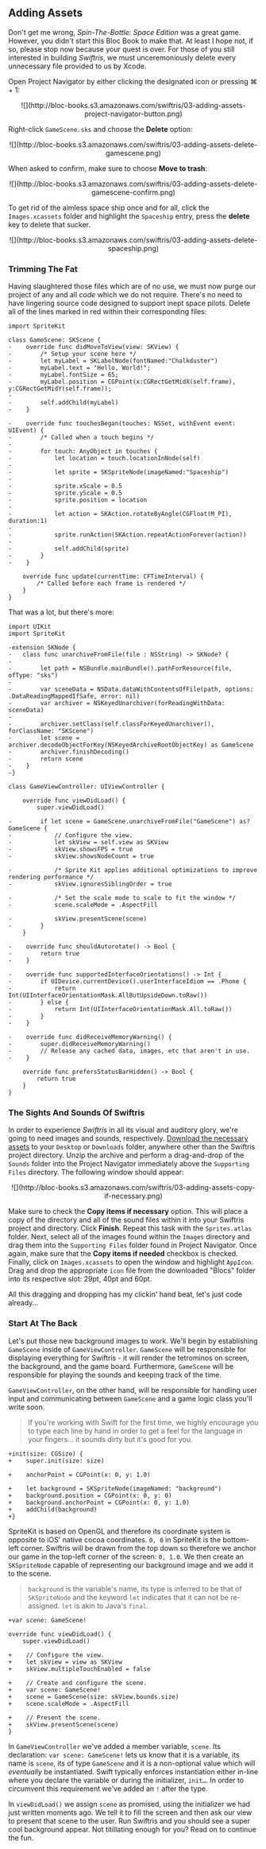 ## Adding Assets

Don't get me wrong, *Spin-The-Bottle: Space Edition* was a great game. However, you didn't start this Bloc Book to make that. At least I hope not, if so, please stop now because your quest is over. For those of you still interested in building *Swiftris*, we must unceremoniously delete every unnecessary file provided to us by Xcode.

Open Project Navigator by either clicking the designated icon or pressing <key>⌘ + 1</key>:

<center>![](http://bloc-books.s3.amazonaws.com/swiftris/03-adding-assets-project-navigator-button.png)</center>

Right-click `GameScene.sks` and choose the **Delete** option:

<center>![](http://bloc-books.s3.amazonaws.com/swiftris/03-adding-assets-delete-gamescene.png)</center>

When asked to confirm, make sure to choose **Move to trash**:

<center>![](http://bloc-books.s3.amazonaws.com/swiftris/03-adding-assets-delete-gamescene-confirm.png)</center>

To get rid of the aimless space ship once and for all, click the `Images.xcassets` folder and highlight the `Spaceship` entry, press the **delete** key to delete that sucker.

<center>![](http://bloc-books.s3.amazonaws.com/swiftris/03-adding-assets-delete-spaceship.png)</center>

### Trimming The Fat

Having slaughtered those files which are of no use, we must now purge our project of any and all *code* which we do not require. There's no need to have lingering source code designed to support inept space pilots. Delete all of the lines marked in red within their corresponding files:

```ruby(GameScene.swift)
import SpriteKit

class GameScene: SKScene {
-    override func didMoveToView(view: SKView) {
-        /* Setup your scene here */
-        let myLabel = SKLabelNode(fontNamed:"Chalkduster")
-        myLabel.text = "Hello, World!";
-        myLabel.fontSize = 65;
-        myLabel.position = CGPoint(x:CGRectGetMidX(self.frame), y:CGRectGetMidY(self.frame));
-
-        self.addChild(myLabel)
-    }

-    override func touchesBegan(touches: NSSet, withEvent event: UIEvent) {
-        /* Called when a touch begins */
-
-        for touch: AnyObject in touches {
-            let location = touch.locationInNode(self)
-
-            let sprite = SKSpriteNode(imageNamed:"Spaceship")
-
-            sprite.xScale = 0.5
-            sprite.yScale = 0.5
-            sprite.position = location
-
-            let action = SKAction.rotateByAngle(CGFloat(M_PI), duration:1)
-
-            sprite.runAction(SKAction.repeatActionForever(action))
-
-            self.addChild(sprite)
-        }
-    }

    override func update(currentTime: CFTimeInterval) {
        /* Called before each frame is rendered */
    }
}
```

That was a lot, but there's more:

```ruby(GameViewController.swift)
import UIKit
import SpriteKit

-extension SKNode {
-   class func unarchiveFromFile(file : NSString) -> SKNode? {
-
-        let path = NSBundle.mainBundle().pathForResource(file, ofType: "sks")
-
-        var sceneData = NSData.dataWithContentsOfFile(path, options: .DataReadingMappedIfSafe, error: nil)
-        var archiver = NSKeyedUnarchiver(forReadingWithData: sceneData)
-
-        archiver.setClass(self.classForKeyedUnarchiver(), forClassName: "SKScene")
-        let scene = archiver.decodeObjectForKey(NSKeyedArchiveRootObjectKey) as GameScene
-        archiver.finishDecoding()
-        return scene
-    }
-}

class GameViewController: UIViewController {

    override func viewDidLoad() {
        super.viewDidLoad()

-        if let scene = GameScene.unarchiveFromFile("GameScene") as? GameScene {
-            // Configure the view.
-            let skView = self.view as SKView
-            skView.showsFPS = true
-            skView.showsNodeCount = true

-            /* Sprite Kit applies additional optimizations to improve rendering performance */
-            skView.ignoresSiblingOrder = true

-            /* Set the scale mode to scale to fit the window */
-            scene.scaleMode = .AspectFill

-            skView.presentScene(scene)
-        }
    }

-    override func shouldAutorotate() -> Bool {
-        return true
-    }

-    override func supportedInterfaceOrientations() -> Int {
-        if UIDevice.currentDevice().userInterfaceIdiom == .Phone {
-            return Int(UIInterfaceOrientationMask.AllButUpsideDown.toRaw())
-        } else {
-            return Int(UIInterfaceOrientationMask.All.toRaw())
-        }
-    }

-    override func didReceiveMemoryWarning() {
-        super.didReceiveMemoryWarning()
-        // Release any cached data, images, etc that aren't in use.
-    }

    override func prefersStatusBarHidden() -> Bool {
        return true
    }
}
```

### The Sights And Sounds Of Swiftris

In order to experience *Swiftris* in all its visual and auditory glory, we're going to need images and sounds, respectively. [Download the necessary assets](http://bloc-books.s3.amazonaws.com/swiftris/swiftris-assets.zip) to your `Desktop` or `Downloads` folder, anywhere other than the Swiftris project directory. Unzip the archive and perform a drag-and-drop of the `Sounds` folder into the Project Navigator immediately above the `Supporting Files` directory. The following window should appear:

<center>![](http://bloc-books.s3.amazonaws.com/swiftris/03-adding-assets-copy-if-necessary.png)</center>

Make sure to check the **Copy items if necessary** option. This will place a copy of the directory and all of the sound files within it into your Swiftris project and directory. Click **Finish**. Repeat this task with the `Sprites.atlas` folder. Next, select all of the images found within the `Images` directory and drag them into the `Supporting Files` folder found in Project Navigator. Once again, make sure that the **Copy items if needed** checkbox is checked. Finally, click on `Images.xcassets` to open the window and highlight `AppIcon`. Drag and drop the appropriate `icon` file from the downloaded "Blocs" folder into its respective slot: 29pt, 40pt and 60pt.

All this dragging and dropping has my clickin' hand beat, let's just code already…

### Start At The Back

Let's put those new background images to work. We'll begin by establishing `GameScene` inside of `GameViewController`. `GameScene` will be responsible for displaying everything for Swiftris - it will render the tetrominos on screen, the background, and the game board. Furthermore, `GameScene` will be responsible for playing the sounds and keeping track of the time.

`GameViewController`, on the other hand, will be responsible for handling user input and communicating between `GameScene` and a game logic class you'll write soon.

> If you're working with Swift for the first time, we highly encourage you to type each line by hand in order to get a feel for the language in your fingers… it sounds dirty but it's good for you.


```ruby(GameScene.swift)
+init(size: CGSize) {
+    super.init(size: size)

+    anchorPoint = CGPoint(x: 0, y: 1.0)

+    let background = SKSpriteNode(imageNamed: "background")
+    background.position = CGPoint(x: 0, y: 0)
+    background.anchorPoint = CGPoint(x: 0, y: 1.0)
+    addChild(background)
+}
```

SpriteKit is based on OpenGL and therefore its coordinate system is opposite to iOS' native cocoa coordinates. `0, 0` in SpriteKit is the bottom-left corner. Swiftris will be drawn from the top down so therefore we anchor our game in the top-left corner of the screen: `0, 1.0`. We then create an `SKSpriteNode` capable of representing our background image and we add it to the scene.

>`background` is the variable's name, its type is inferred to be that of `SKSpriteNode` and the keyword `let` indicates that it can not be re-assigned. `let` is akin to Java's `final`.

```ruby(GameViewController.swift)
+var scene: GameScene!

override func viewDidLoad() {
    super.viewDidLoad()

+    // Configure the view.
+    let skView = view as SKView
+    skView.multipleTouchEnabled = false

+    // Create and configure the scene.
+    var scene: GameScene!
+    scene = GameScene(size: skView.bounds.size)
+    scene.scaleMode = .AspectFill

+    // Present the scene.
+    skView.presentScene(scene)
}
```

In `GameViewController` we've added a member variable, `scene`. Its declaration: `var scene: GameScene!` lets us know that it is a variable, its name is `scene`, its of type `GameScene` and it is a non-optional value which will *eventually* be instantiated. Swift typically enforces instantiation either in-line where you declare the variable or during the initializer, `init…`. In order to circumvent this requirement we've added an `!` after the type.

In `viewDidLoad()` we assign `scene` as promised, using the initializer we had just written moments ago. We tell it to fill the screen and then ask our view to present that scene to the user. Run Swiftris and you should see a super cool background appear. Not titillating enough for you? Read on to continue the fun.
